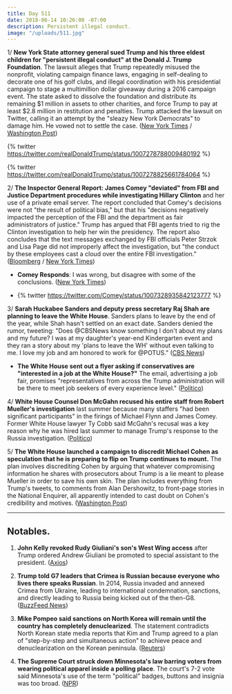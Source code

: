 ```yaml
---
title: Day 511
date: 2018-06-14 10:26:00 -07:00
description: Persistent illegal conduct.
image: "/uploads/511.jpg"
---
```


1/ **New York State attorney general sued Trump and his three eldest children for "persistent illegal conduct" at the Donald J. Trump Foundation**. The lawsuit alleges that Trump repeatedly misused the nonprofit, violating campaign finance laws, engaging in self-dealing to decorate one of his golf clubs, and illegal coordination with his presidential campaign to stage a multimillion dollar giveaway during a 2016 campaign event. The state asked to dissolve the foundation and distribute its remaining $1 million in assets to other charities, and force Trump to pay at least $2.8 million in restitution and penalties. Trump attacked the lawsuit on Twitter, calling it an attempt by the "sleazy New York Democrats" to damage him. He vowed not to settle the case. ([New York Times](https://www.nytimes.com/2018/06/14/nyregion/trump-foundation-lawsuit-attorney-general.html) / [Washington Post](https://www.washingtonpost.com/politics/new-york-files-suit-against-president-trump-alleging-his-charity-engaged-in-illegal-conduct/2018/06/14/c3cbf71e-6fc9-11e8-bd50-b80389a4e569_story.html))

{% twitter https://twitter.com/realDonaldTrump/status/1007278788009480192 %}

{% twitter https://twitter.com/realDonaldTrump/status/1007278825661784064 %}

2/ **The Inspector General Report: James Comey "deviated" from FBI and Justice Department procedures while investigating Hillary Clinton** and her use of a private email server. The report concluded that Comey's decisions were not "the result of political bias," but that his "decisions negatively impacted the perception of the FBI and the department as fair administrators of justice." Trump has argued that FBI agents tried to rig the Clinton investigation to help her win the presidency. The report also concludes that the text messages exchanged by FBI officials Peter Strzok and Lisa Page did not improperly affect the investigation, but "the conduct by these employees cast a cloud over the entire FBI investigation." ([Bloomberg](https://www.bloomberg.com/news/articles/2018-06-14/comey-broke-from-fbi-procedures-in-clinton-probe-watchdog-finds) / [New York Times](https://www.nytimes.com/2018/06/14/us/politics/fbi-inspector-general-comey-trump-clinton-report.html))

* **Comey Responds**: I was wrong, but disagree with some of the conclusions. ([New York Times](https://www.nytimes.com/2018/06/14/opinion/comey-clinton-inspector-general.html))

* {% twitter https://twitter.com/Comey/status/1007328935842123777 %}

3/ **Sarah Huckabee Sanders and deputy press secretary Raj Shah are planning to leave the White House**. Sanders plans to leave by the end of the year, while Shah hasn't settled on an exact date. Sanders denied the rumor, tweeting: "Does @CBSNews know something I don't about my plans and my future? I was at my daughter's year-end Kindergarten event and they ran a story about my 'plans to leave the WH' without even talking to me. I love my job and am honored to work for @POTUS." ([CBS News](https://www.cbsnews.com/news/sarah-sanders-raj-shah-planning-to-depart-the-white-house/))

* **The White House sent out a flyer asking if conservatives are "interested in a job at the White House?"** The email, advertising a job fair, promises "representatives from across the Trump administration will be there to meet job seekers of every experience level." ([Politico](https://www.politico.com/story/2018/06/13/white-house-hill-job-fair-645592))

4/ **White House Counsel Don McGahn recused his entire staff from Robert Mueller's investigation** last summer because many staffers "had been significant participants" in the firings of Michael Flynn and James Comey. Former White House lawyer Ty Cobb said McGahn's recusal was a key reason why he was hired last summer to manage Trump's response to the Russia investigation. ([Politico](https://www.politico.com/story/2018/06/13/mcgahn-mueller-russia-probe-recusal-white-house-counsel-643709))

5/ **The White House launched a campaign to discredit Michael Cohen as speculation that he is preparing to flip on Trump continues to mount.** The plan involves discrediting Cohen by arguing that whatever compromising information he shares with prosecutors about Trump is a lie meant to please Mueller in order to save his own skin. The plan includes everything from Trump's tweets, to comments from Alan Dershowitz, to front-page stories in the National Enquirer, all apparently intended to cast doubt on Cohen's credibility and motives. ([Washington Post](https://www.washingtonpost.com/news/the-fix/wp/2018/06/14/trumps-campaign-to-discredit-michael-cohen-is-already-underway/?utm_term=.08f1b0d10f6f))

---

## Notables.

1. **John Kelly revoked Rudy Giuliani's son's West Wing access** after Trump ordered Andrew Giuliani be promoted to special assistant to the president. ([Axios](https://www.axios.com/andrew-rudy-giuliani-son-loses-west-wing-access-63f0ef76-6170-4fdf-b8a6-558ed4bcb8c2.html))

2. **Trump told G7 leaders that Crimea is Russian because everyone who lives there speaks Russian**. In 2014, Russia invaded and annexed Crimea from Ukraine, leading to international condemnation, sanctions, and directly leading to Russia being kicked out of the then-G8. ([BuzzFeed News](https://www.buzzfeed.com/albertonardelli/trump-russia-crimea))

3. **Mike Pompeo said sanctions on North Korea will remain until the country has completely denuclearized**. The statement contradicts North Korean state media reports that Kim and Trump agreed to a plan of "step-by-step and simultaneous action" to achieve peace and denuclearization on the Korean peninsula. ([Reuters](https://www.reuters.com/article/us-northkorea-usa/south-koreas-moon-meets-pompeo-says-world-has-escaped-nuclear-weapons-threat-idUSKBN1JA07O))

4. **The Supreme Court struck down Minnesota's law barring voters from wearing political apparel inside a polling place**. The court's 7-2 vote said Minnesota's use of the term "political" badges, buttons and insignia was too broad. ([NPR](https://www.npr.org/2018/06/14/606396157/supreme-court-strikes-down-state-law-barring-political-apparel-in-polling-places))